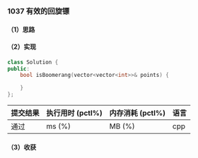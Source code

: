 ### 1037 有效的回旋镖

#### （1）思路

#### （2）实现

```cpp
class Solution {
public:
    bool isBoomerang(vector<vector<int>>& points) {

    }
};
```

| 提交结果 | 执行用时 (pctl%) | 内存消耗 (pctl%) | 语言 |
|:---------|:-----------------|:-----------------|:-----|
| 通过     |  ms (%)   |  MB (%)  | cpp  |

#### （3）收获
